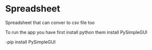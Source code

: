 # Spreadsheet
Spreadsheet that can conver to csv file too

To run the app you have first install python them install PySimpleGUI

-pip install PySimpleGUI
